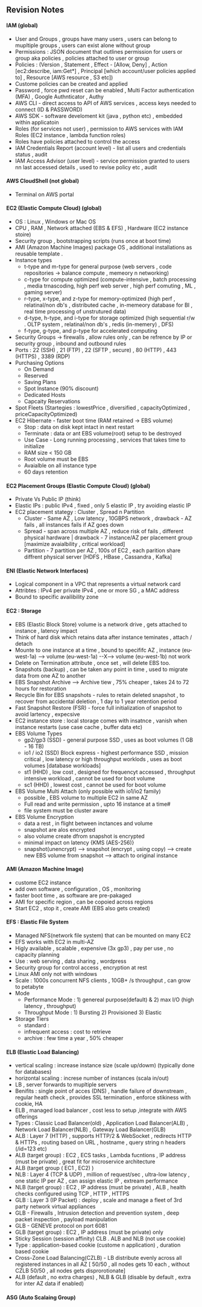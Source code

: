 ## Revision Notes

#### IAM (global)
- User and Groups , groups have many users ,  users can belong to mupltiple groups , users can exist alone without group
- Permissions : JSON document that outlines permission for users or group aka policies , policies attached to user or group
- Policies : (Version , Statement , Effect - [Allow, Deny] , Action [ec2:describe, iam:Get*] , Principal [which account/user policies applied to] ,  Resource [AWS resource , S3 etc])
- Custome policies can be created and applied
- Password , force pwd reset can be enabled , Multi Factor authentication (MFA) , Google Authnticator , Authy
- AWS CLI - direct access to API of AWS services , access keys needed to connect (ID & PASSWORD)
- AWS SDK - software develoment kit (java , python etc) , embedded within applicatoin
- Roles (for services not user) , permission to AWS services with IAM Roles (EC2 instance , lambda function roles)
- Roles have policies attached to control the access
- IAM Credentials Report (account level) - list all users and credentials status , audit
- IAM Access Advisor (user level) - service permission granted to users nn last accessed details , used to revise policy etc , audit

#### AWS CloudShell (not global)
- Terminal on AWS portal

#### EC2 (Elastic Compute Cloud) (global)
-  OS : Linux , Windows or Mac OS
-  CPU , RAM , Network attached (EBS & EFS) , Hardware (EC2 instance stoire)
-  Security group , bootstrapping scripts (runs once at boot time)
-  AMI (Amazon Machine Images) package OS , additional installations as reusable template .
-  Instance types
    * t-type and m-type for general purpose (web servers , code repositories -> balance compute , memeory n networking)
    * c-type for compute optimized (compute-intensive , batch processing , media trnascoding, high perf web server , high perf comuting , ML , gaming server)
    * r-type, x-type, and z-type for memory-optimized (high perf , relatinal/non db's , distributed cache , in-memeory database for BI , real time processing of unstrutured data)
    * d-type, h-type, and i-type for storage optimized (high sequential r/w . OLTP system , relatinal/non db's , redis (in-memery) , DFS)
    * f-type, g-type, and p-type for accelerated computing
-  Security Groups -> firewalls , allow rules only , can be refrence by IP or security group , inbound and outbound rules
-  Ports : 22 (SSH) , 21 (FTP) , 22 (SFTP , secure) , 80 (HTTP) , 443 (HTTPS) , 3389 (RDP)
-  Purchasing Options
   * On Demand 
   * Reserved
   * Saving Plans
   * Spot Instance (90% discount)
   * Dedicated Hosts
   * Capcaity Reservations
- Spot Fleets (Startegies : lowestPrice , diversified , capacityOptimized , priceCapacityOptimized)
- EC2 Hibernate - faster boot time (RAM retained -> EBS volume) 
   * Stop : data on disk kept intact in next restart 
   * Terminate : data or ant EBS volume(root) setup to be destroyed
   * Use Case - Long running processing , services that takes time to initialize
   * RAM size < 150 GB
   * Root volume must be EBS
   * Avaialble on all instance type
   * 60 days retention 

#### EC2 Placement Groups (Elastic Compute Cloud) (global)
- Private Vs Public IP (think)
- Elastic IPs : public IPv4 , fixed , only 5 elastic IP , try avoiding elastic IP
- EC2 placement stategy : Cluster ,  Spread n Partition
   * Cluster - Same AZ , Low latency , 10GBPS network , drawback - AZ fails , all instances fails if AZ goes down
   * Spread  - span across multiple AZ , reduce risk of fails , different physical hardware  | drawback - 7 instance/AZ per placement group [maximize avaialbility , critical workload]
   * Partition - 7 partition per AZ , 100s of EC2 , each parition share diffrent physical server [HDFS , HBase , Cassandra , Kafka]

#### ENI (Elastic Network Interfaces)
- Logical component in a VPC that represents a virtual network card
- Attribtes : IPv4 per private IPv4 , one or more SG , a MAC address
- Bound to specific availibility zone

#### EC2 : Storage
- EBS (Elastic Block Store) volume is a network drive , gets attached to instance , latency impact
- Think of hard disk which retains data after instance teminates , attach / detach 
- Mounte to one instance at a time , bound to specififc AZ , instance (eu-west-1a) --> volume (eu-west-1a) --X--> volume (eu-west-1b) not work
- Delete on Termination attribute , once set , will delete EBS too.
- Snapshots (backup) , can be taken any point in time , used to migrate data from one AZ to another
- EBS Snapshot Archive --> Archive tiew , 75% cheaper , takes 24 to 72 hours for restoration
- Recycle Bin for EBS snapshots - rules to retain deleted snapshot , to recover from accidental deletion , 1 day to 1 year retention period
- Fast Snapshot Restore (FSR) - force full initialization of snapshot to avoid lartency , expecsive
- EC2 instance store : local storage comes with insatnce , vanish when instance restarts (use case cache , buffer data etc)
- EBS Volume Types
   * gp2/gp3 (SSD) - general purpose SSD , uses as boot volumes (1 GB - 16 TB)
   * io1 / io2 (SSD) Block express - highest performance SSD , mission critical , low latency or high throughput worklods , uses as boot volumes [database workloads]
   * st1 (HHD) , low cost , designed for frequencyt accessed , throughput intensive workload , cannot be used for boot volume
   * sc1 (HHD) , lowest cost , cannot be used for boot volume
- EBS Volume Multi Attach (only possible with io1/io2 family)
   * possible , EBS volume to multiple EC2 in same AZ
   * Full read and write permission , upto 16 instance at a time#
   * file system must be cluster aware  
- EBS Volume Encryption
   * data a rest , in flight between inctances and volume
   * snapshot are alos encrypted
   * also volume create dfrom snapshot is encrypted
   * minimal impact on latency {KMS (AES-256)}
   * snapshot(unencrypt) --> snapshot (encrypt , using copy) --> create new EBS volume from snapshot --> attach to original instance

#### AMI (Amazon Machine Image)
- custome EC2 instance
- add own software , configuration , OS , monitoring
- faster boot time , as software are pre-pakaged
- AMI for specific region , can be copoied across regions
- Start EC2 , stop it , create AMI (EBS also gets created)

#### EFS : Elastic File System
- Managed NFS(network file system) that can be mounted on many EC2
- EFS works with EC2 in multi-AZ
- Higly available , scalable , expensive (3x gp3) , pay per use , no capacity planning
- Use : web serving , data sharing , wordpress
- Security group for control access , encryption at rest
- Linux AMI only not with windows
- Scale : 1000s concurrent NFS clients , 10GB+ /s throughput , can grow to petabyte
- Mode
   * Performance Mode : 1) genereal purpose(default) & 2) max I/O (high latency , throughput)
   * Throughput Mode : 1) Bursting 2) Provisioned 3) Elastic  
- Storage Tiers
   * standard : 
   * infrequent access : cost to retrieve
   * archive : few time a year , 50% cheaper

#### ELB (Elastic Load Balancing)
- vertical scaling : increase instance size (scale up/dowm) (typically done for databases)
- horizontal scaling : increse number of instances (scala in/out)
- LB , server forwards to mupltiple servers
- Benifits : single point of acces (DNS) , handle failure of downstream , regular heath check , provides SSL termination , enforce stikiness with cookie, HA
- ELB , managed load balancer , cost less to setup ,integrate with AWS offerings
- Types : Classic Load Balancer(old) , Application Load Balancer(ALB) , Network Load Balancer(NLB) , Gateway Load Balancer(GLB)
- ALB : Layer 7 (HTTP) , supports HTTP/2 & WebSocket , redirects HTTP & HTTPs , routing based on URL , hostname , query string n headers (/id=123 etc)
- ALB (target group) :  EC2 , ECS tasks , Lambda fucntions , IP address (must be private) , great fit for microservice architecture
- ALB (target group ( EC1 , EC2) )
- NLB : Layer 4 (TCP & UDP) , million of request/sec , ultra-low latency , one static IP per AZ , can assign elastic IP , extream performance
- NLB (target group) :  EC2 , IP address (must be private) , ALB , health checks configured using TCP , HTTP , HTTPS
- GLB : Layer 3 (IP Packet) :  deploy , scale and manage a fleet of 3rd party network virtual appliances
- GLB - Firewalls , Intrusion detection and prevention system , deep packet inspection , payload manipulation
- GLB - GENEVE protocol on port 6081
- GLB (target group) :  EC2 , IP address (must be private) only
- Sticky Session (session affinity) CLB . ALB and NLB (not use cookie) 
- Type : application-based cookie (custome n application) , duration based cookie
- Cross-Zone Load Balancing(CZLB) - LB distribute evenly across all registered instances in all AZ [ 50/50 , all nodes gets 10 each , without CZLB  50/50 , all nodes gets disprorotionate]
- ALB (default , no extra charges) , NLB & GLB (disable by default , extra for inter AZ data if enabled)

#### ASG (Auto Scalaing Group)
